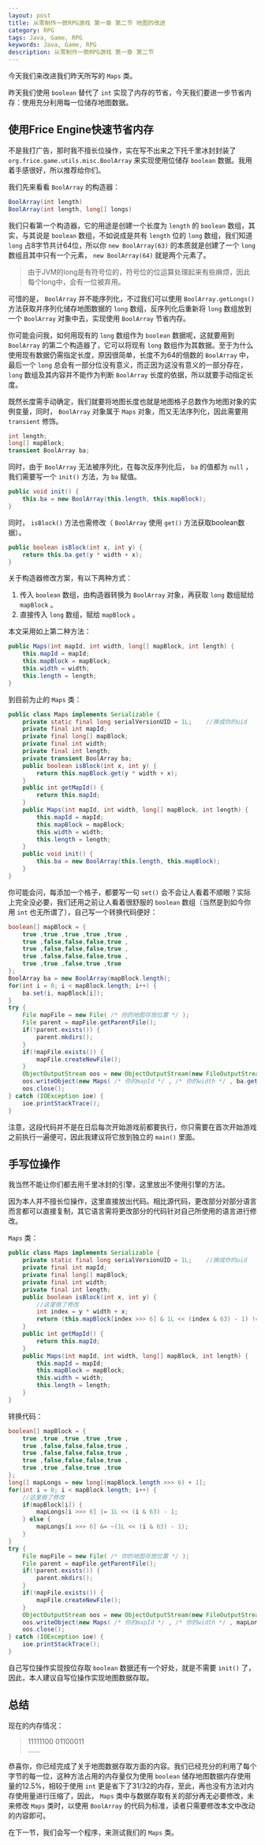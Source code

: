 ```yaml
---
layout: post
title: 从零制作一款RPG游戏 第一章 第二节 地图的改进
category: RPG
tags: Java, Game, RPG
keywords: Java, Game, RPG
description: 从零制作一款RPG游戏 第一章 第二节
---
```


今天我们来改进我们昨天所写的 `Maps` 类。

昨天我们使用 `boolean` 替代了 `int` 实现了内存的节省，今天我们要进一步节省内存：使用充分利用每一位储存地图数据。

## 使用Frice Engine快速节省内存
不是我打广告，那时我不擅长位操作，实在写不出来之下托千里冰封封装了 `org.frice.game.utils.misc.BoolArray` 来实现使用位储存 `boolean` 数据。我用着手感很好，所以推荐给你们。

我们先来看看 `BoolArray` 的构造器：

```java
BoolArray(int length)
BoolArray(int length, long[] longs)
```

我们只看第一个构造器，它的用途是创建一个长度为 `length` 的 `boolean` 数组，其实，与其说是 `boolean` 数组，不如说成是共有 `length` 位的 `long` 数组，我们知道 `long` 占8字节共计64位，所以你  `new BoolArray(63)`  的本质就是创建了一个 `long` 数组且其中只有一个元素， `new BoolArray(64)` 就是两个元素了。

>  由于JVM的long是有符号位的，符号位的位运算处理起来有些麻烦，因此每个long中，会有一位被弃用。

可惜的是， `BoolArray` 并不能序列化，不过我们可以使用 `BoolArray.getLongs()` 方法获取并序列化储存地图数据的 `long` 数组，反序列化后重新将 `long` 数组放到一个 `BoolArray` 对象中去，实现使用 `BoolArray` 节省内存。

你可能会问我，如何用现有的 `long` 数组作为 `boolean` 数据呢，这就要用到 `BoolArray` 的第二个构造器了，它可以将现有 `long` 数组作为其数据。至于为什么使用现有数据仍需指定长度，原因很简单，长度不为64的倍数的 `BoolArray` 中，最后一个 `long` 总会有一部分位没有意义，而正因为这没有意义的一部分存在， `long` 数组及其内容并不能作为判断 `BoolArray` 长度的依据，所以就要手动指定长度。

既然长度需手动确定，我们就要将地图长度也就是地图格子总数作为地图对象的实例变量，同时， `BoolArray` 对象属于 `Maps` 对象，而又无法序列化，因此需要用 `transient` 修饰。

```java
int length;
long[] mapBlock;
transient BoolArray ba;
```
同时，由于 `BoolArray` 无法被序列化，在每次反序列化后， `ba` 的值都为 `null` ，我们需要写一个 `init()` 方法，为 `ba` 赋值。

```java
public void init() {
    this.ba = new BoolArray(this.length, this.mapBlock);
}
```

同时， `isBlock()` 方法也需修改（ `BoolArray` 使用 `get()` 方法获取boolean数据）。

```java
public boolean isBlock(int x, int y) {
    return this.ba.get(y * width + x);
}
```

关于构造器修改方案，有以下两种方式：
1. 传入 `boolean` 数组，由构造器转换为 `BoolArray` 对象，再获取 `long` 数组赋给 `mapBlock` 。
2. 直接传入 `long` 数组，赋给 `mapBlock` 。

本文采用如上第二种方法：

```java
public Maps(int mapId, int width, long[] mapBlock, int length) {
    this.mapId = mapId;
    this.mapBlock = mapBlock;
    this.width = width;
    this.length = length;
}
```

到目前为止的 `Maps` 类：
```java
public class Maps implements Serializable {
    private static final long serialVersionUID = 1L;    //换成你的uid
    private final int mapId;
    private final long[] mapBlock;
    private final int width;
    private final int length;
    private transient BoolArray ba;
    public boolean isBlock(int x, int y) {
        return this.mapBlock.get(y * width + x);
    }
    public int getMapId() {
        return this.mapId;
    }
    public Maps(int mapId, int width, long[] mapBlock, int length) {
        this.mapId = mapId;
        this.mapBlock = mapBlock;
        this.width = width;
        this.length = length;
    }
    public void init() {
        this.ba = new BoolArray(this.length, this.mapBlock);
    }
}
```

你可能会问，每添加一个格子，都要写一句 `set()` 会不会让人看着不顺眼？实际上完全没必要，我们还用之前让人看着很舒服的 `boolean` 数组（当然是到如今你用 `int` 也无所谓了），自己写一个转换代码便好：

```java
boolean[] mapBlock = {
    true ,true ,true ,true ,true ,
    true ,false,false,false,true ,
    true ,false,false,false,true ,
    true ,false,false,false,true ,
    true ,true ,false,true ,true
};
BoolArray ba = new BoolArray(mapBlock.length);
for(int i = 0; i < mapBlock.length; i++) {
    ba.set(i, mapBlock[i]);
}
try {
    File mapFile = new File( /* 你的地图存放位置 */ );
    File parent = mapFile.getParentFile();
    if(!parent.exists()) {
        parent.mkdirs();
    }
    if(!mapFile.exists()) {
        mapFile.createNewFile();
    }
    ObjectOutputStream oos = new ObjectOutputStream(new FileOutputStream(mapFile));
    oos.writeObject(new Maps( /* 你的mapId */ , /* 你的width */ , ba.getLongs(), mapBlock.length));
    oos.close();
} catch (IOException ioe) {
    ioe.printStackTrace();
}
```

注意，这段代码并不是在日后每次开始游戏前都要执行，你只需要在首次开始游戏之前执行一遍便可，因此我建议将它放到独立的 `main()` 里面。

## 手写位操作
我当然不能让你们都去用千里冰封的引擎，这里放出不使用引擎的方法。

因为本人并不擅长位操作，这里直接放出代码。相比源代码，更改部分对部分语言而言都可以直接复制，其它语言需将更改部分的代码针对自己所使用的语言进行修改。

`Maps` 类：
```java
public class Maps implements Serializable {
    private static final long serialVersionUID = 1L;    //换成你的uid
    private final int mapId;
    private final long[] mapBlock;
    private final int width;
    private final int length;
    public boolean isBlock(int x, int y) {
        //这里做了修改
        int index = y * width + x;
        return (this.mapBlock[index >>> 6] & 1L << (index & 63) - 1) != 0L;
    }
    public int getMapId() {
        return this.mapId;
    }
    public Maps(int mapId, int width, long[] mapBlock, int length) {
        this.mapId = mapId;
        this.mapBlock = mapBlock;
        this.width = width;
        this.length = length;
    }
}
```

转换代码：
```java
boolean[] mapBlock = {
    true ,true ,true ,true ,true ,
    true ,false,false,false,true ,
    true ,false,false,false,true ,
    true ,false,false,false,true ,
    true ,true ,false,true ,true
};
long[] mapLongs = new long[(mapBlock.length >>> 6) + 1];
for(int i = 0; i < mapBlock.length; i++) {
    //这里做了修改
    if(mapBlock[i]) {
        mapLongs[i >>> 6] |= 1L << (i & 63) - 1;
    } else {
        mapLongs[i >>> 6] &= ~(1L << (i & 63) - 1);
    }
}
try {
    File mapFile = new File( /* 你的地图存放位置 */ );
    File parent = mapFile.getParentFile();
    if(!parent.exists()) {
        parent.mkdirs();
    }
    if(!mapFile.exists()) {
        mapFile.createNewFile();
    }
    ObjectOutputStream oos = new ObjectOutputStream(new FileOutputStream(mapFile));
    oos.writeObject(new Maps( /* 你的mapId */ , /* 你的width */ , mapLongs, mapBlock.length));
    oos.close();
} catch (IOException ioe) {
    ioe.printStackTrace();
}
```

自己写位操作实现按位存取 `boolean` 数据还有一个好处，就是不需要 `init()` 了，因此，本人建议自写位操作实现地图数据存取。

## 总结
现在的内存情况：

>11111100 01100011   
>……

恭喜你，你已经完成了关于地图数据存取方面的内容。我们已经充分的利用了每个字节的每一位，这种方法占用的内存量仅为使用 `boolean` 储存地图数据内存使用量的12.5%，相较于使用 `int` 更是省下了31/32的内存，至此，再也没有方法对内存使用量进行压缩了，因此， `Maps` 类中与数据存取有关的部分再无必要修改，未来修改 `Maps` 类时，以使用 `BoolArray` 的代码为标准，读者只需要修改本文中改动的内容即可。

在下一节，我们会写一个程序，来测试我们的 `Maps` 类。
